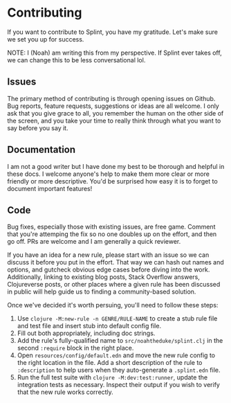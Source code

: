 # Contributing

If you want to contribute to Splint, you have my gratitude. Let's make sure we set you up for success.

NOTE: I (Noah) am writing this from my perspective. If Splint ever takes off, we can change this to be less conversational lol.

## Issues

The primary method of contributing is through opening issues on Github. Bug reports, feature requests, suggestions or ideas are all welcome. I only ask that you give grace to all, you remember the human on the other side of the screen, and you take your time to really think through what you want to say before you say it.

## Documentation

I am not a good writer but I have done my best to be thorough and helpful in these docs. I welcome anyone's help to make them more clear or more friendly or more descriptive. You'd be surprised how easy it is to forget to document important features!

## Code

Bug fixes, especially those with existing issues, are free game. Comment that you're attemping the fix so no one doubles up on the effort, and then go off. PRs are welcome and I am generally a quick reviewer.

If you have an idea for a new rule, please start with an issue so we can discuss it before you put in the effort. That way we can hash out names and options, and gutcheck obvious edge cases before diving into the work. Additionally, linking to existing blog posts, Stack Overflow answers, Clojureverse posts, or other places where a given rule has been discussed in public will help guide us to finding a community-based solution.

Once we've decided it's worth persuing, you'll need to follow these steps:

1) Use `clojure -M:new-rule -n GENRE/RULE-NAME` to create a stub rule file and test file and insert stub into default config file.
2) Fill out both appropriately, including doc strings.
3) Add the rule's fully-qualified name to `src/noahtheduke/splint.clj` in the second `:require` block in the right place.
4) Open `resources/config/default.edn` and move the new rule config to the right location in the file. Add a short description of the rule to `:description` to help users when they auto-generate a `.splint.edn` file.
5) Run the full test suite with `clojure -M:dev:test:runner`, update the integration tests as necessary. Inspect their output if you wish to verify that the new rule works correctly.
